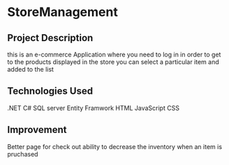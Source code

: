 # StoreManagement

## Project Description 
this is an e-commerce Application where you need to log in in order to get to the products displayed in the store 
you can select a particular item and added to the list 

## Technologies Used 
.NET 
C# 
SQL server
Entity Framwork 
HTML 
JavaScript 
CSS

## Improvement 
Better page for check out 
ability to decrease the inventory when an item is pruchased 

